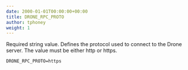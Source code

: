 ```yaml
---
date: 2000-01-01T00:00:00+00:00
title: DRONE_RPC_PROTO
author: tphoney
weight: 1
---
```


Required string value. Defines the protocol used to connect to the Drone server. The value must be either http or https.

```
DRONE_RPC_PROTO=https
```
